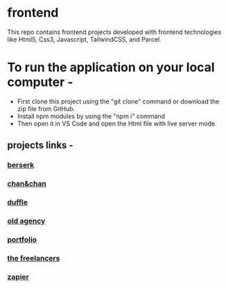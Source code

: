 # frontend
This repo contains frontend projects developed with frontend technologies like Html5, Css3, Javascript, TailwindCSS, and Parcel.

# To run the application on your local computer - 
- First clone this project using the "git clone" command or download the zip file from GitHub.
- Install npm modules by using the "npm i" command
- Then open it in VS Code and open the Html file with live server mode.


## projects links -
### [berserk](https://github.com/suryacodess/frontend/tree/main/berserk) 
### [chan&chan](https://github.com/suryacodess/frontend/tree/main/chanchan)  
### [duffle](https://github.com/suryacodess/frontend/tree/main/duffle) 
### [old agency](https://github.com/suryacodess/frontend/tree/main/old%20agency) 
### [portfolio](https://github.com/suryacodess/frontend/tree/main/portfolio) 
### [the freelancers](https://github.com/suryacodess/frontend/tree/main/the%20freelancers) 
### [zapier](https://github.com/suryacodess/frontend/tree/main/zapier) 

